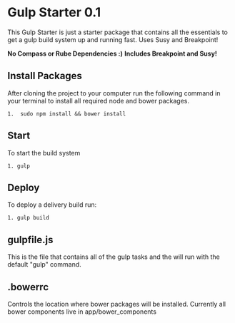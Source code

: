 # Gulp Starter 0.1

This Gulp Starter is just a starter package that contains all the essentials to get a gulp build system up and running fast. Uses Susy and Breakpoint!

**No Compass or Rube Dependencies :)**
**Includes Breakpoint and Susy!**

## Install Packages

After cloning the project to your computer run the following command in your terminal to install all required node and bower packages.

	1.  sudo npm install && bower install


## Start

To start the build system

	1. gulp


## Deploy

To deploy a delivery build run:

	1. gulp build


## gulpfile.js
This is the file that contains all of the gulp tasks and the will run with the default "gulp" command.

## .bowerrc
Controls the location where bower packages will be installed. Currently all bower components live in app/bower_components
